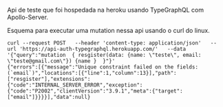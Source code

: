 Api de teste que foi hospedada na heroku usando TypeGraphQL com Apollo-Server.

Esquema para executar uma mutation nessa api usando o curl do linux.
```console
curl --request POST   --header 'content-type: application/json'   --url 'https://api-auth-typegraphql.herokuapp.com/'   --data '{"query":"mutation  { resgister(data: {name: \"teste\", email: \"teste@gmail.com\"}) {name }  }"}'
{"errors":[{"message":"Unique constraint failed on the fields: (`email`)","locations":[{"line":1,"column":13}],"path":["resgister"],"extensions":{"code":"INTERNAL_SERVER_ERROR","exception":{"code":"P2002","clientVersion":"3.9.1","meta":{"target":["email"]}}}}],"data":null}
```
